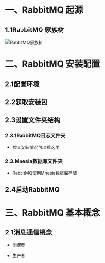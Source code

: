 # 一、RabbitMQ 起源

## 1.1RabbitMQ 家族树

![RabbitMQ家族树](https://cnymw.github.io/go-study/docs/img/RabbitMQ-tree.jpg)

# 二、RabbitMQ 安装配置

## 2.1配置环境
## 2.2获取安装包
## 2.3设置文件夹结构
### 2.3.1RabbitMQ日志文件夹
- 检查安装情况可以看这里
### 2.3.Mnesia数据库文件夹
- RabbitMQ使用Mnesia数据库存储
## 2.4启动RabbitMQ

# 三、RabbitMQ 基本概念

## 2.1消息通信概念
- 消费者

- 生产者
